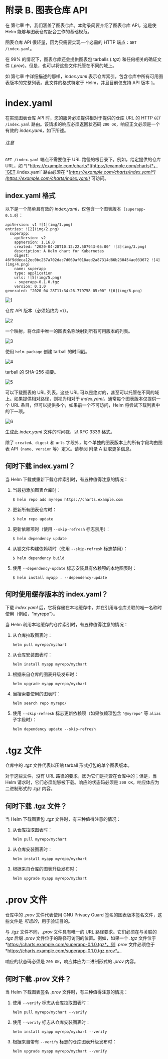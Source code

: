 # 附录 B. 图表仓库 API

在 第七章 中，我们涵盖了图表仓库。本附录简要介绍了图表仓库 API，这是使 Helm 能够与图表仓库配合工作的基础规范。

图表仓库 API 很轻量，因为只需要实现一个必需的 HTTP 端点：`GET /index.yaml`。

在 99% 的情况下，图表仓库还会提供图表包 tarballs (*.tgz*) 和任何相关的确证文件 (*.prov*)。但是，也可以将这些文件托管在不同的域上。

如 第七章 中详细描述的那样，*index.yaml* 表示仓库索引，包含仓库中所有可用图表版本的完整列表。此文件的格式特定于 Helm，并且目前仅支持 API 版本 `1`。

# index.yaml

在实现图表仓库 API 时，您的服务必须提供相对于提供的仓库 URL 的 HTTP `GET /index.yaml` 路由。该请求的响应必须返回状态码 `200 OK`，响应正文必须是一个有效的 *index.yaml*，如下所述。

###### 注意

`GET /index.yaml` 端点不需要位于 URL 路径的根目录下。例如，给定提供的仓库 URL，如 *[*https://example.com/charts*](https://example.com/charts)*，`GET /index.yaml` 路由必须在 *[*https://example.com/charts/index.yaml*](https://example.com/charts/index.yaml)* 可访问。

## index.yaml 格式

以下是一个简单且有效的 *index.yaml*，仅包含一个图表版本（`superapp-0.1.0`）：

```
apiVersion: v1 ![1](img/1.png)
entries: ![2](img/2.png)
  superapp:
  - apiVersion: v2
    appVersion: 1.16.0
    created: "2020-04-28T10:12:22.507943-05:00" ![3](img/3.png)
    description: A Helm chart for Kubernetes
    digest: 46f9ddeca12ec0bc257a702dac7d069af018aed2a87314d86b230454ac033672 ![4](img/4.png)
    name: superapp
    type: application
    urls: ![5](img/5.png)
    - superapp-0.1.0.tgz
    version: 0.1.0
generated: "2020-04-28T11:34:26.779758-05:00" ![6](img/6.png)
```

![1](img/#co_chart_repository_api_CO1-1)

仓库 API 版本（必须始终为 `v1`）。

![2](img/#co_chart_repository_api_CO1-2)

一个映射，将仓库中唯一的图表名称映射到所有可用版本的列表。

![3](img/#co_chart_repository_api_CO1-3)

使用 `helm package` 创建 tarball 的时间戳。

![4](img/#co_chart_repository_api_CO1-4)

tarball 的 SHA-256 摘要。

![5](img/#co_chart_repository_api_CO1-5)

可以下载图表的 URL 列表。这些 URL 可以是绝对的，甚至可以托管在不同的域上。如果提供相对路径，则视为相对于 *index.yaml*。通常每个图表版本仅提供一个 URL 条目，但可以提供多个，如果前一个不可访问，Helm 将尝试下载列表中的下一项。

![6](img/#co_chart_repository_api_CO1-6)

生成此 *index.yaml* 文件的时间戳，以 RFC 3339 格式。

除了 `created`、`digest` 和 `urls` 字段外，每个单独的图表版本上的所有字段均由图表 API（`name`、`version` 等）定义。请参阅 附录 A 获取更多信息。

## 何时下载 index.yaml？

当 Helm 下载或重新下载仓库索引时，有五种值得注意的情况：

1.  当最初添加图表仓库时：

    ```
    $ helm repo add myrepo https://charts.example.com
    ```

1.  更新所有图表仓库时：

    ```
    $ helm repo update
    ```

1.  更新依赖项时（使用 `--skip-refresh` 标志禁用）：

    ```
    $ helm dependency update
    ```

1.  从锁文件构建依赖项时（使用 `--skip-refresh` 标志禁用）：

    ```
    $ helm dependency build
    ```

1.  使用 `--dependency-update` 标志安装具有依赖项的本地图表时：

    ```
    $ helm install myapp . --dependency-update
    ```

## 何时使用缓存版本的 index.yaml？

下载 *index.yaml* 后，它将存储在本地缓存中，并在引用与仓库关联的唯一名称时使用（例如，“myrepo”）。

当 Helm 利用本地缓存的仓库索引时，有五种值得注意的情况：

1.  从仓库拉取图表时：

    ```
    helm pull myrepo/mychart
    ```

1.  从仓库安装图表时：

    ```
    helm install myapp myrepo/mychart
    ```

1.  根据来自仓库的图表升级发布时：

    ```
    helm upgrade myapp myrepo/mychart
    ```

1.  当搜索要使用的图表时：

    ```
    helm search repo myrepo/
    ```

1.  使用 `--skip-refresh` 标志更新依赖项（如果依赖项包含 `"@myrepo"` 等 `alias` 子字段时）：

    ```
    helm dependency update --skip-refresh
    ```

# .tgz 文件

仓库中的 *.tgz* 文件代表以压缩 tarball 形式打包的单个图表版本。

对于这些文件，没有 URL 路径的要求，因为它们是托管在仓库中的；但是，当 Helm 请求时，它们必须能够被下载。响应的状态码必须是 `200 OK`，响应体应为二进制形式的 *.tgz* 内容。

## 何时下载 .tgz 文件？

当 Helm 下载图表包 *.tgz* 文件时，有三种值得注意的情况：

1.  从仓库拉取图表时：

    ```
    helm pull myrepo/mychart
    ```

1.  从仓库安装图表时：

    ```
    helm install myapp myrepo/mychart
    ```

1.  根据来自仓库的图表升级发布时：

    ```
    helm upgrade myapp myrepo/mychart
    ```

# .prov 文件

仓库中的 *.prov* 文件代表使用 GNU Privacy Guard 签名的图表版本签名文件，这些文件是 *可选的*，用于验证目的。

与 *.tgz* 文件不同，*.prov* 文件具有唯一的 URL 路径要求。它们必须在与关联的 *.tgz* 后缀 *.prov* 文件位于的路径可访问的位置。例如，如果一个 *.tgz* 文件位于 *https://charts.example.com/superapp-0.1.0.tgz*，则 *.prov* 文件必须位于 *https://charts.example.com/superapp-0.1.0.tgz.prov*。

响应的状态码必须是 `200 OK`，响应体应为二进制形式的 *.prov* 内容。

## 何时下载 .prov 文件？

当 Helm 下载图表签名 *.prov* 文件时，有三种值得注意的情况：

1.  使用 `--verify` 标志从仓库拉取图表时：

    ```
    helm pull myrepo/mychart --verify
    ```

1.  使用 `--verify` 标志从仓库安装图表时：

    ```
    helm install myapp myrepo/mychart --verify
    ```

1.  根据来自带有 `--verify` 标志的仓库图表升级发布时：

    ```
    helm upgrade myapp myrepo/mychart --verify
    ```

